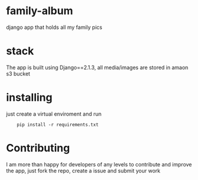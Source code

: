 # family-album
django app that holds all my family pics

# stack
The app is built using Django==2.1.3, all media/images are stored in
amaon s3 bucket

# installing
just create a virtual enviroment and run
```
    pip install -r requirements.txt
```

# Contributing
I am more than happy for developers of any levels to contribute and improve the app,
just fork the repo, create a issue and submit your work
